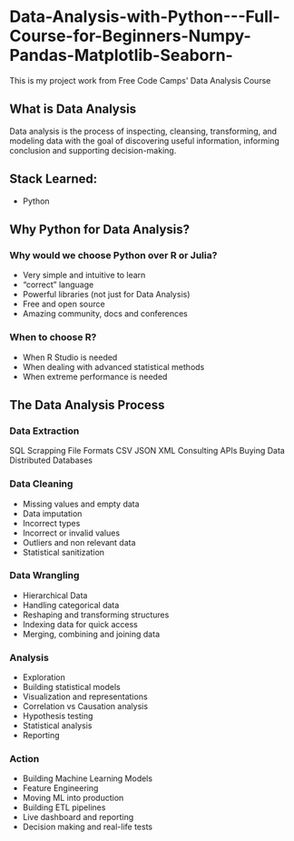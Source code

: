 # Data-Analysis-with-Python---Full-Course-for-Beginners-Numpy-Pandas-Matplotlib-Seaborn-
This is my project work from Free Code Camps' Data Analysis Course



## What is Data Analysis
Data analysis is the process of inspecting, cleansing, transforming, and modeling data with the goal of discovering useful information, informing conclusion and supporting decision-making.


## Stack Learned:
- Python


## Why Python for Data Analysis?
### Why would we choose Python over R or Julia?
- Very simple and intuitive to learn  
- “correct” language  
- Powerful libraries (not just for Data Analysis)  
- Free and open source  
- Amazing community, docs and conferences  


### When to choose R?
- When R Studio is needed  
- When dealing with advanced statistical methods  
- When extreme performance is needed  


## The Data Analysis Process
### Data Extraction
SQL
Scrapping
File Formats
CSV
JSON
XML
Consulting APIs
Buying Data
Distributed Databases

### Data Cleaning
- Missing values and empty data
- Data imputation
- Incorrect types
- Incorrect or invalid values
- Outliers and non relevant data
- Statistical sanitization

### Data Wrangling
- Hierarchical Data
- Handling categorical data
- Reshaping and transforming structures
- Indexing data for quick access
- Merging, combining and joining data

### Analysis
- Exploration
- Building statistical models
- Visualization and representations
- Correlation vs Causation analysis
- Hypothesis testing
- Statistical analysis
- Reporting

### Action
- Building Machine Learning Models
- Feature Engineering
- Moving ML into production
- Building ETL pipelines
- Live dashboard and reporting
- Decision making and real-life tests
